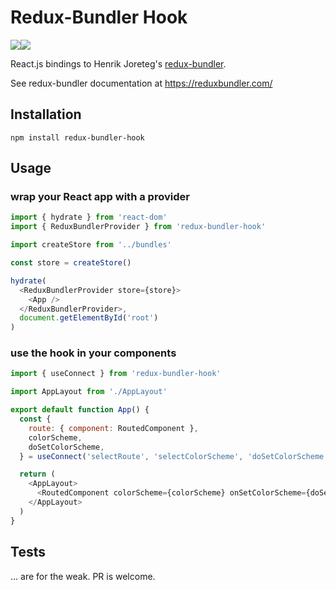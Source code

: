 # Redux-Bundler Hook

![](https://img.shields.io/npm/v/redux-bundler-hook.svg)![](https://img.shields.io/npm/dt/:packageName.svg)

React.js bindings to Henrik Joreteg's [redux-bundler](https://github.com/HenrikJoreteg/redux).

See redux-bundler documentation at https://reduxbundler.com/

## Installation

```
npm install redux-bundler-hook
```

## Usage

### wrap your React app with a provider

```javascript
import { hydrate } from 'react-dom'
import { ReduxBundlerProvider } from 'redux-bundler-hook'

import createStore from '../bundles'

const store = createStore()

hydrate(
  <ReduxBundlerProvider store={store}>
    <App />
  </ReduxBundlerProvider>,
  document.getElementById('root')
)
```

### use the hook in your components

```javascript
import { useConnect } from 'redux-bundler-hook'

import AppLayout from './AppLayout'

export default function App() {
  const {
    route: { component: RoutedComponent },
    colorScheme,
    doSetColorScheme,
  } = useConnect('selectRoute', 'selectColorScheme', 'doSetColorScheme')

  return (
    <AppLayout>
      <RoutedComponent colorScheme={colorScheme} onSetColorScheme={doSetColorScheme} />
    </AppLayout>
  )
}
```

## Tests

... are for the weak. PR is welcome.
